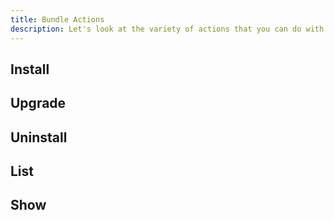 ```yaml
---
title: Bundle Actions
description: Let's look at the variety of actions that you can do with your bundle.
---
```


## Install

## Upgrade

## Uninstall

## List

## Show

